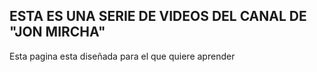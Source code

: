 ## ESTA ES UNA SERIE DE VIDEOS DEL CANAL DE "JON MIRCHA"

Esta pagina esta diseñada para el que quiere aprender
